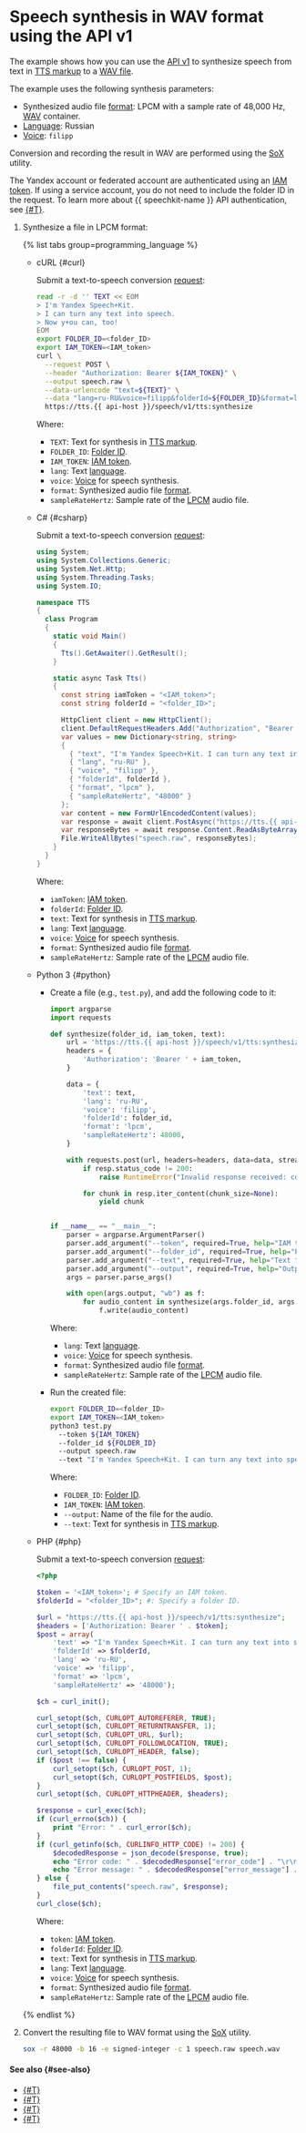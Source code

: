 #  Speech synthesis in WAV format using the API v1


The example shows how you can use the [API v1](../request.md) to synthesize speech from text in [TTS markup](../markup/tts-markup.md) to a [WAV file](https://en.wikipedia.org/wiki/WAV).

The example uses the following synthesis parameters:
* Synthesized audio file [format](../../formats.md): LPCM with a sample rate of 48,000 Hz, [WAV](https://en.wikipedia.org/wiki/WAV) container.
* [Language](../index.md#langs): Russian
* [Voice](../voices.md): `filipp`

Conversion and recording the result in WAV are performed using the [SoX](http://sox.sourceforge.net/) utility.

The Yandex account or federated account are authenticated using an [IAM token](../../../iam/concepts/authorization/iam-token.md). If using a service account, you do not need to include the folder ID in the request. To learn more about {{ speechkit-name }} API authentication, see [{#T}](../../concepts/auth.md).

1. Synthesize a file in LPCM format:

   {% list tabs group=programming_language %}

   - cURL {#curl}

     Submit a text-to-speech conversion [request](../request.md):

     ```bash
     read -r -d '' TEXT << EOM
     > I'm Yandex Speech+Kit.
     > I can turn any text into speech.
     > Now y+ou can, too!
     EOM
     export FOLDER_ID=<folder_ID>
     export IAM_TOKEN=<IAM_token>
     curl \
       --request POST \
       --header "Authorization: Bearer ${IAM_TOKEN}" \
       --output speech.raw \
       --data-urlencode "text=${TEXT}" \
       --data "lang=ru-RU&voice=filipp&folderId=${FOLDER_ID}&format=lpcm&sampleRateHertz=48000" \
       https://tts.{{ api-host }}/speech/v1/tts:synthesize
     ```

     Where:

     * `TEXT`: Text for synthesis in [TTS markup](../markup/tts-markup.md).
     * `FOLDER_ID`: [Folder ID](../../../resource-manager/operations/folder/get-id.md).
     * `IAM_TOKEN`: [IAM token](../../../iam/concepts/authorization/iam-token.md).
     * `lang`: Text [language](../index.md#langs).
     * `voice`: [Voice](../voices.md) for speech synthesis.
     * `format`: Synthesized audio file [format](../../formats.md).
     * `sampleRateHertz`: Sample rate of the [LPCM](../../formats.md#LPCM) audio file.

   - C# {#csharp}

     Submit a text-to-speech conversion [request](../request.md):

     ```c#
     using System;
     using System.Collections.Generic;
     using System.Net.Http;
     using System.Threading.Tasks;
     using System.IO;

     namespace TTS
     {
       class Program
       {
         static void Main()
         {
           Tts().GetAwaiter().GetResult();
         }

         static async Task Tts()
         {
           const string iamToken = "<IAM_token>";
           const string folderId = "<folder_ID>";

           HttpClient client = new HttpClient();
           client.DefaultRequestHeaders.Add("Authorization", "Bearer " + iamToken);
           var values = new Dictionary<string, string>
           {
             { "text", "I'm Yandex Speech+Kit. I can turn any text into speech. Now y+ou can, too!" },
             { "lang", "ru-RU" },
             { "voice", "filipp" },
             { "folderId", folderId },
             { "format", "lpcm" },
             { "sampleRateHertz", "48000" }
           };
           var content = new FormUrlEncodedContent(values);
           var response = await client.PostAsync("https://tts.{{ api-host }}/speech/v1/tts:synthesize", content);
           var responseBytes = await response.Content.ReadAsByteArrayAsync();
           File.WriteAllBytes("speech.raw", responseBytes);
         }
       }
     }
     ```

     Where:

     * `iamToken`: [IAM token](../../../iam/concepts/authorization/iam-token.md).
     * `folderId`: [Folder ID](../../../resource-manager/operations/folder/get-id.md).
     * `text`: Text for synthesis in [TTS markup](../markup/tts-markup.md).
     * `lang`: Text [language](../index.md#langs).
     * `voice`: [Voice](../voices.md) for speech synthesis.
     * `format`: Synthesized audio file [format](../../formats.md).
     * `sampleRateHertz`: Sample rate of the [LPCM](../../formats.md#LPCM) audio file.

   - Python 3 {#python}

     * Create a file (e.g., `test.py`), and add the following code to it:

       ```python
       import argparse
       import requests

       def synthesize(folder_id, iam_token, text):
           url = 'https://tts.{{ api-host }}/speech/v1/tts:synthesize'
           headers = {
               'Authorization': 'Bearer ' + iam_token,
           }

           data = {
               'text': text,
               'lang': 'ru-RU',
               'voice': 'filipp',
               'folderId': folder_id,
               'format': 'lpcm',
               'sampleRateHertz': 48000,
           }

           with requests.post(url, headers=headers, data=data, stream=True) as resp:
               if resp.status_code != 200:
                   raise RuntimeError("Invalid response received: code: %d, message: %s" % (resp.status_code, resp.text))

               for chunk in resp.iter_content(chunk_size=None):
                   yield chunk


       if __name__ == "__main__":
           parser = argparse.ArgumentParser()
           parser.add_argument("--token", required=True, help="IAM token")
           parser.add_argument("--folder_id", required=True, help="Folder id")
           parser.add_argument("--text", required=True, help="Text for synthesize")
           parser.add_argument("--output", required=True, help="Output file name")
           args = parser.parse_args()

           with open(args.output, "wb") as f:
               for audio_content in synthesize(args.folder_id, args.token, args.text):
                   f.write(audio_content)
          ```

          Where:

          * `lang`: Text [language](../index.md#langs).
          * `voice`: [Voice](../voices.md) for speech synthesis.
          * `format`: Synthesized audio file [format](../../formats.md).
          * `sampleRateHertz`: Sample rate of the [LPCM](../../formats.md#LPCM) audio file.

     * Run the created file:

       ```bash
       export FOLDER_ID=<folder_ID>
       export IAM_TOKEN=<IAM_token>
       python3 test.py
         --token ${IAM_TOKEN}
         --folder_id ${FOLDER_ID}
         --output speech.raw
         --text "I'm Yandex Speech+Kit. I can turn any text into speech. Now y+ou can, too!"
       ```

       Where:

       * `FOLDER_ID`: [Folder ID](../../../resource-manager/operations/folder/get-id.md).
       * `IAM_TOKEN`: [IAM token](../../../iam/concepts/authorization/iam-token.md).
       * `--output`: Name of the file for the audio.
       * `--text`: Text for synthesis in [TTS markup](../markup/tts-markup.md).

   - PHP {#php}

     Submit a text-to-speech conversion [request](../request.md):

     ```php
     <?php

     $token = '<IAM_token>'; # Specify an IAM token.
     $folderId = "<folder_ID>"; #: Specify a folder ID.

     $url = "https://tts.{{ api-host }}/speech/v1/tts:synthesize";
     $headers = ['Authorization: Bearer ' . $token];
     $post = array(
         'text' => "I'm Yandex Speech+Kit. I can turn any text into speech. Now y+ou can, too!",
         'folderId' => $folderId,
         'lang' => 'ru-RU',
         'voice' => 'filipp',
         'format' => 'lpcm',
         'sampleRateHertz' => '48000');

     $ch = curl_init();

     curl_setopt($ch, CURLOPT_AUTOREFERER, TRUE);
     curl_setopt($ch, CURLOPT_RETURNTRANSFER, 1);
     curl_setopt($ch, CURLOPT_URL, $url);
     curl_setopt($ch, CURLOPT_FOLLOWLOCATION, TRUE);
     curl_setopt($ch, CURLOPT_HEADER, false);
     if ($post !== false) {
         curl_setopt($ch, CURLOPT_POST, 1);
         curl_setopt($ch, CURLOPT_POSTFIELDS, $post);
     }
     curl_setopt($ch, CURLOPT_HTTPHEADER, $headers);

     $response = curl_exec($ch);
     if (curl_errno($ch)) {
         print "Error: " . curl_error($ch);
     }
     if (curl_getinfo($ch, CURLINFO_HTTP_CODE) != 200) {
         $decodedResponse = json_decode($response, true);
         echo "Error code: " . $decodedResponse["error_code"] . "\r\n";
         echo "Error message: " . $decodedResponse["error_message"] . "\r\n";
     } else {
         file_put_contents("speech.raw", $response);
     }
     curl_close($ch);
     ```

     Where:

     * `token`: [IAM token](../../../iam/concepts/authorization/iam-token.md).
     * `folderId`: [Folder ID](../../../resource-manager/operations/folder/get-id.md).
     * `text`: Text for synthesis in [TTS markup](../markup/tts-markup.md).
     * `lang`: Text [language](../index.md#langs).
     * `voice`: [Voice](../voices.md) for speech synthesis.
     * `format`: Synthesized audio file [format](../../formats.md).
     * `sampleRateHertz`: Sample rate of the [LPCM](../../formats.md#LPCM) audio file.

   {% endlist %}

1. Convert the resulting file to WAV format using the [SoX](http://sox.sourceforge.net/) utility.

   ```bash
   sox -r 48000 -b 16 -e signed-integer -c 1 speech.raw speech.wav
   ```

#### See also {#see-also}

* [{#T}](../request.md)
* [{#T}](tts-ogg.md)
* [{#T}](tts-ssml.md)
* [{#T}](../../concepts/auth.md)
